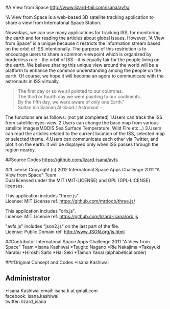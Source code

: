 #A View from Space
http://www.lizard-tail.com/isana/avfs/

“A View from Space is a web-based 3D satellite tracking application to share a view from Internatonal Space Station. 

Nowadays, we can use many applications for tracking ISS, for monitoring the earth and for reading the articles about global issues. However, “A View from Space” is a unique because it restricts the information stream based on the orbit of ISS intentionally. The purpose of this restriction is to encourage users to share a common viewpoint which is organized by borderless rule - the orbit of ISS – it is equally fair for the people living on the earth. We believe sharing this unique view around the world will be a platform to enhance the common understanding among the people on the earth. Of course, we hope it will become an agora to communicate with the astronauts in ISS virtually.

>The first day or so we all pointed to our countries.  
>The third or fourth day we were pointing to our continents.  
>By the fifth day, we were aware of only one Earth."  
>Sultan bin Salman Al-Saud / Astronaut -  

The functions are as follows: (not yet completed)
1.Users can track the ISS from satellite-eyes-view.
2.Users can change the base map from various satellite images(MODIS Sea Surface Temperature, Wild Fire etc…)
3.Users can read the articles related to the current location of the ISS, selected map or selected theme.
4.Users can communicate each other via Twitter, and plot it on the earth. It will be displayed only when ISS passes through the region nearby.

##Source Codes
https://github.com/lizard-isana/avfs

##License
Copyright (c) 2012 Internatonal Space Apps Challenge 2011 "A View from Space" Team  
Dual licensed under the MIT (MIT-LICENSE) and GPL (GPL-LICENSE) licenses.

This application includes "three.js".   
License: MIT License ref. https://github.com/mrdoob/three.js/

This application includes "orb.js".   
License: MIT License ref. https://github.com/lizard-isana/orb.js

"avfs.js" includes "json2.js" on the last part of the file.  
License: Public Domain ref. http://www.JSON.org/js.html


##Contributor
Internatonal Space Apps Challenge 2011 "A View from Space" Team
*Isana Kashiwai
*Tsugito Nagano
*Rie Nakajima
*Takayuki Narabu
*Hiroshi Saito
*Hal Seki
*Tamon Yanai
(alphabetical order)

###Original Consept and Codes
*Isana Kashiwai

 
 
Administrator
-------------
*Isana Kashiwai
email: isana.k at gmail.com  
facebook: isana.kashiwai  
twitter: lizard_isana  
